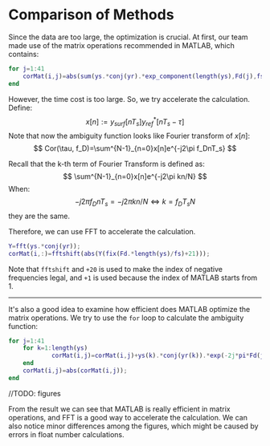 # Comparison of Methods

Since the data are too large, the optimization is crucial. At first, our team made use of the matrix operations recommended in MATLAB, which contains:

```matlab
for j=1:41
    corMat(i,j)=abs(sum(ys.*conj(yr).*exp_component(length(ys),Fd(j),fs)));
end
```

However, the time cost is too large. So, we try accelerate the calculation.
Define:
$$
x[n]:=y_{surf}[nT_s]y^*_{ref}[nT_s-\tau]
$$
Note that now the ambiguity function looks like Fourier transform of $x[n]$:
$$
Cor(\tau, f_D)=\sum^{N-1}_{n=0}x[n]e^{-j2\pi f_DnT_s}
$$

Recall that the k-th term of Fourier Transform is defined as:
$$
\sum^{N-1}_{n=0}x[n]e^{-j2\pi kn/N}
$$
When:
$$
-j2\pi f_DnT_s=-j2\pi kn/N
\iff k=f_DT_sN
$$
they are the same.

Therefore, we can use FFT to accelerate the calculation.

```matlab
Y=fft(ys.*conj(yr));
corMat(i,:)=fftshift(abs(Y(fix(Fd.*length(ys)/fs)+21)));
```

Note that `fftshift` and `+20` is used to make the index of negative frequencies legal, and `+1` is used because the index of MATLAB starts from 1.

***

It's also a good idea to examine how efficient does MATLAB optimize the matrix operations. We try to use the `for` loop to calculate the ambiguity function:

```matlab
for j=1:41
    for k=1:length(ys)
            corMat(i,j)=corMat(i,j)+ys(k).*conj(yr(k)).*exp(-2j*pi*Fd(j)*k/fs);
    end
    corMat(i,j)=abs(corMat(i,j));
end
```

//TODO: figures

From the result we can see that MATLAB is really efficient in matrix operations, and FFT is a good way to accelerate the calculation. We can also notice minor differences among the figures, which might be caused by errors in float number calculations.